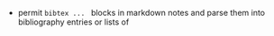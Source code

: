 - permit ```bibtex ... ``` blocks in markdown notes and parse them into bibliography entries or lists of

